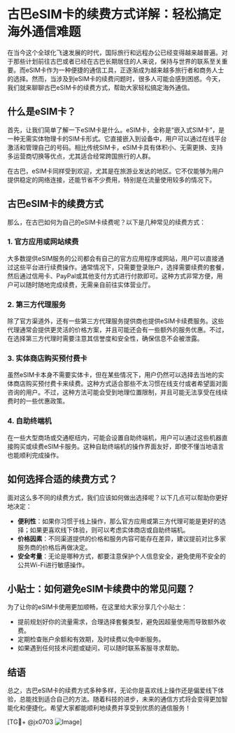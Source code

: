 # 古巴eSIM卡的续费方式详解：轻松搞定海外通信难题

在当今这个全球化飞速发展的时代，国际旅行和远程办公已经变得越来越普遍。对于那些计划前往古巴或者已经在古巴长期居住的人来说，保持与世界的联系至关重要。而eSIM卡作为一种便捷的通信工具，正逐渐成为越来越多旅行者和商务人士的选择。然而，当涉及到eSIM卡的续费问题时，很多人可能会感到困惑。今天，我们就来聊聊古巴eSIM卡的续费方式，帮助大家轻松搞定海外通信。

## 什么是eSIM卡？

首先，让我们简单了解一下eSIM卡是什么。eSIM卡，全称是“嵌入式SIM卡”，是一种无需实体物理卡的SIM卡形式。它直接嵌入到设备中，用户可以通过在线平台激活和管理自己的号码。相比传统SIM卡，eSIM卡具有体积小、无需更换、支持多运营商切换等优点，尤其适合经常跨国旅行的人群。

在古巴，eSIM卡同样受到欢迎，尤其是在旅游业发达的地区。它不仅能够为用户提供稳定的网络连接，还能节省不少费用，特别是在流量使用较多的情况下。

## 古巴eSIM卡的续费方式

那么，在古巴如何为自己的eSIM卡续费呢？以下是几种常见的续费方式：

### 1. 官方应用或网站续费

大多数提供eSIM服务的公司都会有自己的官方应用程序或网站，用户可以直接通过这些平台进行续费操作。通常情况下，只需要登录账户，选择需要续费的套餐，然后通过信用卡、PayPal或其他支付方式进行付款即可。这种方式非常方便，用户可以随时随地完成续费，无需亲自前往实体营业厅。

### 2. 第三方代理服务

除了官方渠道外，还有一些第三方代理服务提供商也提供eSIM卡续费服务。这些代理通常会提供更灵活的价格方案，并且可能还会有一些额外的服务优惠。不过，在选择第三方代理时需要注意其信誉度和安全性，确保信息不会被泄露。

### 3. 实体商店购买预付费卡

虽然eSIM卡本身不需要实体卡，但在某些情况下，用户仍然可以选择去当地的实体商店购买预付费卡来续费。这种方式适合那些不太习惯在线支付或者希望面对面咨询的用户。不过，这种方法可能会受到地理位置限制，并且可能无法享受在线续费时的一些优惠政策。

### 4. 自助终端机

在一些大型商场或交通枢纽内，可能会设置自助终端机，用户可以通过这些机器直接购买或续费eSIM卡服务。这种自助终端机的操作界面友好，即使不懂当地语言也能顺利完成操作。

## 如何选择合适的续费方式？

面对这么多不同的续费方式，我们应该如何做出选择呢？以下几点可以帮助你更好地决定：

- **便利性**：如果你习惯于线上操作，那么官方应用或第三方代理可能是更好的选择；如果更喜欢线下体验，则可以考虑实体商店或自助终端机。
- **价格因素**：不同渠道提供的价格和服务内容可能存在差异，建议提前对比多家服务商的价格后再做决定。
- **安全考量**：无论是哪种方式，都要注意保护个人信息安全，避免使用不安全的公共Wi-Fi进行敏感操作。

## 小贴士：如何避免eSIM卡续费中的常见问题？

为了让你的eSIM卡使用更加顺畅，在这里给大家分享几个小贴士：

- 提前规划好你的流量需求，合理选择套餐类型，避免因超量使用而导致额外收费。
- 定期检查账户余额和有效期，及时续费以免中断服务。
- 如果遇到任何技术问题或疑问，可以随时联系客服寻求帮助。

## 结语

总之，古巴eSIM卡的续费方式多种多样，无论你是喜欢线上操作还是偏爱线下体验，总能找到适合自己的方法。随着科技的进步，未来的通信方式将会变得更加智能化和便捷化。希望大家都能顺利地续费并享受到优质的通信服务！

[TG💪+ @jx0703 ![Image](https://github.com/user-attachments/assets/dbca1d08-cadb-493c-b0ec-ad6f7a83f270)]